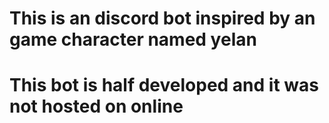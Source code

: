 # This is an discord bot inspired by an game character named yelan
# This bot is half developed and it was not hosted on online
